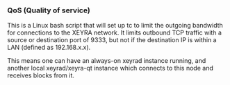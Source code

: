 ### QoS (Quality of service) ###

This is a Linux bash script that will set up tc to limit the outgoing bandwidth for connections to the XEYRA network. It limits outbound TCP traffic with a source or destination port of 9333, but not if the destination IP is within a LAN (defined as 192.168.x.x).

This means one can have an always-on xeyrad instance running, and another local xeyrad/xeyra-qt instance which connects to this node and receives blocks from it.
